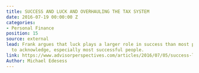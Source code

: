 ```yaml
---
title: SUCCESS AND LUCK AND OVERHAULING THE TAX SYSTEM
date: 2016-07-19 00:00:00 Z
categories:
- Personal Finance
position: 15
source: external
lead: Frank argues that luck plays a larger role in success than most people are willing
  to acknowledge, especially most successful people.
link: https://www.advisorperspectives.com/articles/2016/07/05/success-luck-and-overhauling-the-tax-system
Author: Michael Edesess
---
```


